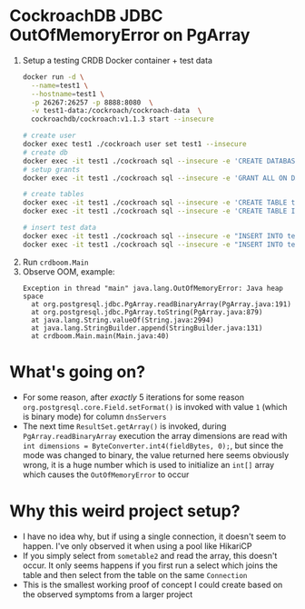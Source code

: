 # CockroachDB JDBC OutOfMemoryError on PgArray

1. Setup a testing CRDB Docker container + test data
    ```bash
    docker run -d \
      --name=test1 \
      --hostname=test1 \
      -p 26267:26257 -p 8888:8080  \
      -v test1-data:/cockroach/cockroach-data  \
      cockroachdb/cockroach:v1.1.3 start --insecure
    
    # create user
    docker exec test1 ./cockroach user set test1 --insecure
    # create db
    docker exec -it test1 ./cockroach sql --insecure -e 'CREATE DATABASE test1'
    # setup grants
    docker exec -it test1 ./cockroach sql --insecure -e 'GRANT ALL ON DATABASE test1 TO test1'
    
    # create tables
    docker exec -it test1 ./cockroach sql --insecure -e 'CREATE TABLE test1.sometable1 (id UUID PRIMARY KEY, name TEXT)'
    docker exec -it test1 ./cockroach sql --insecure -e 'CREATE TABLE IF NOT EXISTS test1.sometable2 ( id UUID PRIMARY KEY, dnsServers TEXT [] NULL, sometable1_id UUID NULL REFERENCES test1.sometable1 (id) )'
    
    # insert test data
    docker exec -it test1 ./cockroach sql --insecure -e "INSERT INTO test1.sometable1 (id, name) VALUES ('00000000-0000-0000-0000-000000000000', 'somename')"
    docker exec -it test1 ./cockroach sql --insecure -e "INSERT INTO test1.sometable2 (id, dnsServers, sometable1_id ) VALUES ( '00000000-0000-0000-0000-000000000000', ARRAY['server1.com', 'server2.com'], '00000000-0000-0000-0000-000000000000' )"
    ```
1. Run `crdboom.Main`
1. Observe OOM, example:
    ```
    Exception in thread "main" java.lang.OutOfMemoryError: Java heap space
      at org.postgresql.jdbc.PgArray.readBinaryArray(PgArray.java:191)
      at org.postgresql.jdbc.PgArray.toString(PgArray.java:879)
      at java.lang.String.valueOf(String.java:2994)
      at java.lang.StringBuilder.append(StringBuilder.java:131)
      at crdboom.Main.main(Main.java:40)
    ```
    
# What's going on?

* For some reason, after *exactly* 5 iterations for some reason `org.postgresql.core.Field.setFormat()` is invoked with value `1` (which is binary mode) for column `dnsServers`
* The next time `ResultSet.getArray()` is invoked, during `PgArray.readBinaryArray` execution the array dimensions are read with `int dimensions = ByteConverter.int4(fieldBytes, 0);`, but since the mode was changed to binary, the value returned here seems obviously wrong, it is a huge number which is used to initialize an `int[]` array which causes the `OutOfMemoryError` to occur

# Why this weird project setup?

* I have no idea why, but if using a single connection, it doesn't seem to happen.  I've only observed it when using a pool like HikariCP
* If you simply select from `sometable2` and read the array, this doesn't occur.  It only seems happens if you first run a select which joins the table and then select from the table on the same `Connection`
* This is the smallest working proof of concept I could create based on the observed symptoms from a larger project
 
